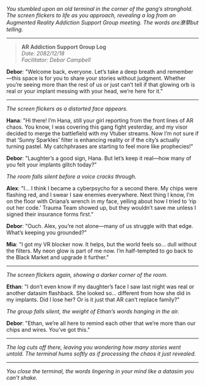 *You stumbled upon an old terminal in the corner of the gang’s stronghold. The screen flickers to life as you approach, revealing a log from an Augmented Reality Addiction Support Group meeting. The words are潦草but telling.*

---

> **AR Addiction Support Group Log**  
> *Date: 2082/12/18*  
> *Facilitator: Debor Campbell*  

**Debor**: "Welcome back, everyone. Let’s take a deep breath and remember—this space is for you to share your stories without judgment. Whether you’re seeing more than the rest of us or just can’t tell if that glowing orb is real or your implant messing with your head, we’re here for it."

---

*The screen flickers as a distorted face appears.*  

**Hana**: "Hi there! I’m Hana, still your girl reporting from the front lines of AR chaos. You know, I was covering this gang fight yesterday, and my visor decided to merge the battlefield with my Vtuber streams. Now I’m not sure if that ‘Sunny Sparkles’ filter is enhancing reality or if the city’s actually turning pastel. My catchphrases are starting to feel more like prophecies!"

**Debor**: "Laughter’s a good sign, Hana. But let’s keep it real—how many of you felt your implants glitch today?"

*The room falls silent before a voice cracks through.*  

**Alex**: "I… I think I became a cyberpsycho for a second there. My chips were flashing red, and I swear I saw enemies everywhere. Next thing I know, I’m on the floor with Oriana’s wrench in my face, yelling about how I tried to ‘rip out her code.’ Trauma Team showed up, but they wouldn’t save me unless I signed their insurance forms first."

**Debor**: "Ouch. Alex, you’re not alone—many of us struggle with that edge. What’s keeping you grounded?"

**Mia**: "I got my VR blocker now. It helps, but the world feels so… dull without the filters. My neon glow is part of me now. I’m half-tempted to go back to the Black Market and upgrade it further."

---

*The screen flickers again, showing a darker corner of the room.*  

**Ethan**: "I don’t even know if my daughter’s face I saw last night was real or another datasim flashback. She looked so… different from how she did in my implants. Did I lose her? Or is it just that AR can’t replace family?"

*The group falls silent, the weight of Ethan’s words hanging in the air.*  

**Debor**: "Ethan, we’re all here to remind each other that we’re more than our chips and wires. You’ve got this."

---

*The log cuts off there, leaving you wondering how many stories went untold. The terminal hums softly as if processing the chaos it just revealed.*

--- 

*You close the terminal, the words lingering in your mind like a datasim you can’t shake.*